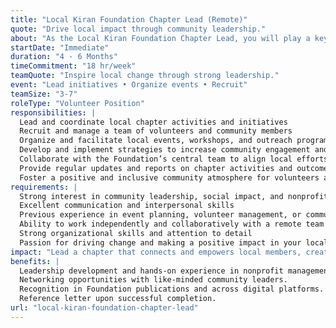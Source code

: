 ```yaml
---
title: "Local Kiran Foundation Chapter Lead (Remote)"
quote: "Drive local impact through community leadership."
about: "As the Local Kiran Foundation Chapter Lead, you will play a key role in building and leading a chapter that drives local initiatives and brings the Foundation's mission to life within your community. This is a dynamic position where you will organize events, recruit volunteers, and lead efforts that foster change and improve the lives of those around you."
startDate: "Immediate"
duration: "4 - 6 Months"
timeCommitment: "18 hr/week"
teamQuote: "Inspire local change through strong leadership."
event: "Lead initiatives • Organize events • Recruit"
teamSize: "3-7"
roleType: "Volunteer Position"
responsibilities: |
  Lead and coordinate local chapter activities and initiatives
  Recruit and manage a team of volunteers and community members
  Organize and facilitate local events, workshops, and outreach programs
  Develop and implement strategies to increase community engagement and impact
  Collaborate with the Foundation’s central team to align local efforts with national goals
  Provide regular updates and reports on chapter activities and outcomes
  Foster a positive and inclusive community atmosphere for volunteers and participants
requirements: |
  Strong interest in community leadership, social impact, and nonprofit work
  Excellent communication and interpersonal skills
  Previous experience in event planning, volunteer management, or community organizing is a plus
  Ability to work independently and collaboratively with a remote team
  Strong organizational skills and attention to detail
  Passion for driving change and making a positive impact in your local community
impact: "Lead a chapter that connects and empowers local members, creating tangible social change and amplifying the Foundation’s mission."
benefits: |
  Leadership development and hands-on experience in nonprofit management.
  Networking opportunities with like-minded community leaders.
  Recognition in Foundation publications and across digital platforms.
  Reference letter upon successful completion.
url: "local-kiran-foundation-chapter-lead"
---
```

